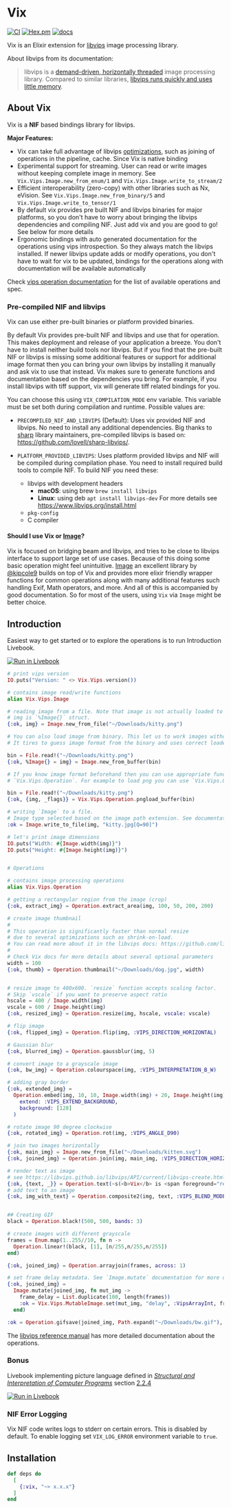 # Vix

[![CI](https://github.com/akash-akya/vix/actions/workflows/ci.yaml/badge.svg)](https://github.com/akash-akya/vix/actions/workflows/ci.yaml)
[![Hex.pm](https://img.shields.io/hexpm/v/vix.svg)](https://hex.pm/packages/vix)
[![docs](https://img.shields.io/badge/docs-hexpm-blue.svg)](https://hexdocs.pm/vix/)

Vix is an Elixir extension for [libvips](https://libvips.github.io/libvips/) image processing library.

About libvips from its documentation:

> libvips is a [demand-driven, horizontally threaded](https://github.com/libvips/libvips/wiki/Why-is-libvips-quick) image processing library. Compared to similar libraries, [libvips runs quickly and uses little memory](https://github.com/libvips/libvips/wiki/Speed-and-memory-use).

## About Vix

Vix is a **NIF** based bindings library for libvips.

**Major Features:**

* Vix can take full advantage of libvips [optimizations](https://libvips.github.io/libvips/API/current/How-it-works.md.html), such as joining of operations in the pipeline, cache. Since Vix is native binding
* Experimental support for streaming. User can read or write images without keeping complete image in memory. See `Vix.Vips.Image.new_from_enum/1` and `Vix.Vips.Image.write_to_stream/2`
* Efficient interoperability (zero-copy) with other libraries such as Nx, eVision. See `Vix.Vips.Image.new_from_binary/5` and `Vix.Vips.Image.write_to_tensor/1`
* By default vix provides pre built NIF and libvips binaries for major platforms, so you don't have to worry about bringing the libvips dependencies and compiling NIF. Just add vix and you are good to go! See below for more details
* Ergonomic bindings with auto generated documentation for the operations using vips introspection. So they always match the libvips installed. If newer libvips update adds or modify operations, you don't have to wait for vix to be updated, bindings for the operations along with documentation will be available automatically

Check [vips operation documentation](https://hexdocs.pm/vix/Vix.Vips.Operation.html) for the list of available operations and spec.

### Pre-compiled NIF and libvips

Vix can use either pre-built binaries or platform provided binaries.

By default Vix provides pre-built NIF and libvips and use that for operation. This makes deployment and release of your application a breeze. You don't have to install neither build tools nor libvips. But if you find that the pre-built NIF or libvips is missing some additional features or support for additional image format then you can bring your own libvips by installing it manually and ask vix to use that instead. Vix makes sure to generate functions and documentation based on the dependencies you bring. For example, if you install libvips with tiff support, vix will generate tiff related bindings for you.

You can choose this using `VIX_COMPILATION_MODE` env variable. This variable must be set both during compilation and runtime. Possible values are:

* `PRECOMPILED_NIF_AND_LIBVIPS` (Default): Uses vix provided NIF and libvips. No need to install any additional dependencies. Big thanks to [sharp](https://github.com/lovell/sharp) library maintainers, pre-compiled libvips is based on: https://github.com/lovell/sharp-libvips/.

* `PLATFORM_PROVIDED_LIBVIPS`: Uses platform provided libvips and NIF will be compiled during compilation phase. You need to install required build tools to compile NIF. To build NIF you need these:

    - libvips with development headers
      * **macOS**: using brew `brew install libvips`
      * **Linux**: using deb `apt install libvips-dev`
      For more details see https://www.libvips.org/install.html
    - `pkg-config`
    - C compiler

#### Should I use Vix or [Image](https://github.com/kipcole9/image)?

Vix is focused on bridging beam and libvips, and tries to be close to libvips interface to support large set of use cases. Because of this doing some basic operation might feel unintuitive. [Image](https://github.com/kipcole9/image) an excellent library by [@kipcole9](https://github.com/kipcole9) builds on top of Vix and provides more elixir friendly wrapper functions for common operations along with many additional features such handling Exif, Math operators, and more. And all of this is accompanied by good documentation. So for most of the users, using `Vix` via `Image` might be better choice.

## Introduction

Easiest way to get started or to explore the operations is to run Introduction Livebook.

[![Run in Livebook](https://livebook.dev/badge/v1/blue.svg)](https://livebook.dev/run?url=https%3A%2F%2Fgithub.com%2Fakash-akya%2Fvix%2Fblob%2Fmaster%2Flivebooks%2Fintroduction.livemd)

```elixir
# print vips version
IO.puts("Version: " <> Vix.Vips.version())

# contains image read/write functions
alias Vix.Vips.Image

# reading image from a file. Note that image is not actually loaded to the memory at this point.
# img is `%Image{}` struct.
{:ok, img} = Image.new_from_file("~/Downloads/kitty.png")

# You can also load image from binary. This let us to work images without touching file system.
# It tires to guess image format from the binary and uses correct loader.

bin = File.read!("~/Downloads/kitty.png")
{:ok, %Image{} = img} = Image.new_from_buffer(bin)

# If you know image format beforehand then you can use appropriate function from
# `Vix.Vips.Operation`. For example to load png you can use `Vix.Vips.Operation.pngload_buffer/2`.

bin = File.read!("~/Downloads/kitty.png")
{:ok, {img, _flags}} = Vix.Vips.Operation.pngload_buffer(bin)

# writing `Image` to a file.
# Image type selected based on the image path extension. See documentation for more options
:ok = Image.write_to_file(img, "kitty.jpg[Q=90]")

# let's print image dimensions
IO.puts("Width: #{Image.width(img)}")
IO.puts("Height: #{Image.height(img)}")


# Operations

# contains image processing operations
alias Vix.Vips.Operation

# getting a rectangular region from the image (crop)
{:ok, extract_img} = Operation.extract_area(img, 100, 50, 200, 200)

# create image thumbnail
#
# This operation is significantly faster than normal resize
# due to several optimizations such as shrink-on-load.
# You can read more about it in the libvips docs: https://github.com/libvips/libvips/wiki/HOWTO----Image-shrinking
#
# Check Vix docs for more details about several optional parameters
width = 100
{:ok, thumb} = Operation.thumbnail("~/Downloads/dog.jpg", width)


# resize image to 400x600. `resize` function accepts scaling factor.
# Skip `vscale` if you want to preserve aspect ratio
hscale = 400 / Image.width(img)
vscale = 600 / Image.height(img)
{:ok, resized_img} = Operation.resize(img, hscale, vscale: vscale)

# flip image
{:ok, flipped_img} = Operation.flip(img, :VIPS_DIRECTION_HORIZONTAL)

# Gaussian blur
{:ok, blurred_img} = Operation.gaussblur(img, 5)

# convert image to a grayscale image
{:ok, bw_img} = Operation.colourspace(img, :VIPS_INTERPRETATION_B_W)

# adding gray border
{:ok, extended_img} =
  Operation.embed(img, 10, 10, Image.width(img) + 20, Image.height(img) + 20,
    extend: :VIPS_EXTEND_BACKGROUND,
    background: [128]
  )

# rotate image 90 degree clockwise
{:ok, rotated_img} = Operation.rot(img, :VIPS_ANGLE_D90)

# join two images horizontally
{:ok, main_img} = Image.new_from_file("~/Downloads/kitten.svg")
{:ok, joined_img} = Operation.join(img, main_img, :VIPS_DIRECTION_HORIZONTAL, expand: true)

# render text as image
# see https://libvips.github.io/libvips/API/current/libvips-create.html#vips-text for more details
{:ok, {text, _}} = Operation.text(~s(<b>Vix</b> is <span foreground="red">awesome!</span>), dpi: 300, rgba: true)
# add text to an image
{:ok, img_with_text} = Operation.composite2(img, text, :VIPS_BLEND_MODE_OVER, x: 50, y: 20)


## Creating GIF
black = Operation.black!(500, 500, bands: 3)

# create images with different grayscale
frames = Enum.map(1..255//10, fn n ->
  Operation.linear!(black, [1], [n/255,n/255,n/255])
end)

{:ok, joined_img} = Operation.arrayjoin(frames, across: 1)

# set frame delay metadata. See `Image.mutate` documentation for more details
{:ok, joined_img} =
  Image.mutate(joined_img, fn mut_img ->
    frame_delay = List.duplicate(100, length(frames))
    :ok = Vix.Vips.MutableImage.set(mut_img, "delay", :VipsArrayInt, frame_delay)
  end)

:ok = Operation.gifsave(joined_img, Path.expand("~/Downloads/bw.gif"), "page-height": 500)
```

The [libvips reference manual](https://libvips.github.io/libvips/API/current/) has more detailed documentation about the operations.

### Bonus

Livebook implementing picture language defined in [*Structural and Interpretation of Computer Programs*](https://mitpress.mit.edu/sites/default/files/sicp/index.html) section [2.2.4](https://mitpress.mit.edu/sites/default/files/sicp/full-text/book/book-Z-H-15.html#%_sec_2.2.4)

[![Run in Livebook](https://livebook.dev/badge/v1/blue.svg)](https://livebook.dev/run?url=https%3A%2F%2Fgithub.com%2Fakash-akya%2Fvix%2Fblob%2Fmaster%2Flivebooks%2Fpicture-language.livemd)

### NIF Error Logging

Vix NIF code writes logs to stderr on certain errors. This is disabled by default. To enable logging set `VIX_LOG_ERROR` environment variable to `true`.


## Installation

```elixir
def deps do
  [
    {:vix, "~> x.x.x"}
  ]
end
```
